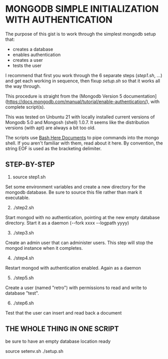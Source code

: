 # MONGODB SIMPLE INITIALIZATION WITH AUTHENTICATION

The purpose of this gist is to work through the simplest mongodb setup that:

- creates a database
- enables authentication
- creates a user
- tests the user

I recommend that first you work through the 6 separate steps (_step1.sh_, ...) and get each working in sequence, then fixup _setup.sh_ so that it works all the way through.

This procedure is straight from the (Mongodb Version 5 documentation](https://docs.mongodb.com/manual/tutorial/enable-authentication/), with complete script(s).

This was tested on Unbuntu 21 with locally installed current versions of Mongodb 5.0 and Mongosh (shell) 1.0.7. It seems like the distribution versions (with apt) are always a bit too old.

The scripts use [Bash Here Documents](https://tldp.org/LDP/abs/html/here-docs.html) to pipe commands into the mongo shell. If you aren't familiar with them, read about it here. By convention, the string EOF is used as the bracketing delimiter.

## STEP-BY-STEP

1. source step1.sh

Set some environment variables and create a new directory for the mongodb database. Be sure to source this file rather than mark it executable.

2. ./step2.sh

Start mongod with no authentication, pointing at the new empty database directory. Start it as a daemon (--fork xxxx --logpath yyyy)

3. ./step3.sh

Create an admin user that can administer users. This step will stop the mongod instance when it completes.

4. ./step4.sh

Restart mongod with authentication enabled. Again as a daemon

5. ./step5.sh

Create a user (named "retro") with permissions to read and write to database "test".

6. ./step6.sh

Test that the user can insert and read back a document

## THE WHOLE THING IN ONE SCRIPT

be sure to have an empty database location ready

source setenv.sh
./setup.sh

